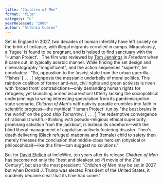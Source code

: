 ```yaml
---
title: "Children of Men"
format: "film"
category: "c"
yearReleased: "2006"
author: "Alfonso Cuarón"
---
```

Set in England in 2027, two decades of human infertility  have left society on the brink of collapse, with illegal migrants corralled in  camps. Miraculously, a 'fugee' is found to be pregnant, and is helped to find  sanctuary with the 'Human Project'.
 
The film was reviewed by <a href="http://web.archive.org/web/20140428042715/http:/www.tomjennings.pwp.blueyonder.co.uk/SlouchingBexhillem.html"> Tom Jennings</a> in <em>Freedom</em> when it came out, in typically acerbic  manner. While finding the set design and cinematography "magnificent", and the  action sequences "superb", he concludes:
 
"So, opposition to the fascist state from the urban  guerrilla 'Fishes' [ . . . ] signposts the messianic underbelly of moral  politics. This rainbow coalition of former anti-war, civil rights and green  activists is riven with 'broad front' contradictions—only demanding human rights  for refugees; yet launching armed insurrection! Utterly lacking the  sociopolitical underpinnings to wring interesting speculation from its  pandemic/police state scenario, <em>Children of Men</em>'s naff nativity parable  crumbles into faith in scientific progress—the mythical 'Human Project' run by  "the best brains in the world" on the good ship <em>Tomorrow</em>. [ . . . ] The  redemptive convergence of rationalist wishful-thinking with pseudo-religious  ethical superiority, promising salvation from the jackboot, is instead its  shoehorn—with the blind liberal management of capitalism actively fostering  disaster. Theo's death delivering (Black refugee) madonna and (female) child to  safety then merely finesses the conclusion that middle-class heroism (physical  or philosophical)—like this film—can suggest no solutions."

But for <a href="http://www.indiewire.com/2016/11/children-of-men-10-years-clare-hope-ashitey-interview-president-trump-1201746204/"> David Ehrlich</a> at IndieWire, ten years after its release <em>Children of Men</em>  has become not only the "best and bleakest sci-fi movie of the 21st Century",  but also the most prescient: "<em>Children of Men</em> may be set in 2027, but  when Donald J. Trump was elected President of the United States, it suddenly  became clear that its time had come."
 
